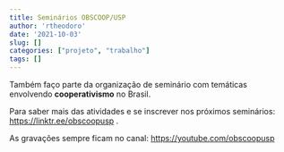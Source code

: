 ```yaml
---
title: Seminários OBSCOOP/USP
author: 'rtheodoro'
date: '2021-10-03'
slug: []
categories: ["projeto", "trabalho"]
tags: []
---
```


Também faço parte da organização de seminário com temáticas envolvendo **cooperativismo** no Brasil.

Para saber mais das atividades e se inscrever nos próximos seminários: https://linktr.ee/obscoopusp .

As gravações sempre ficam no canal: https://youtube.com/obscoopusp


